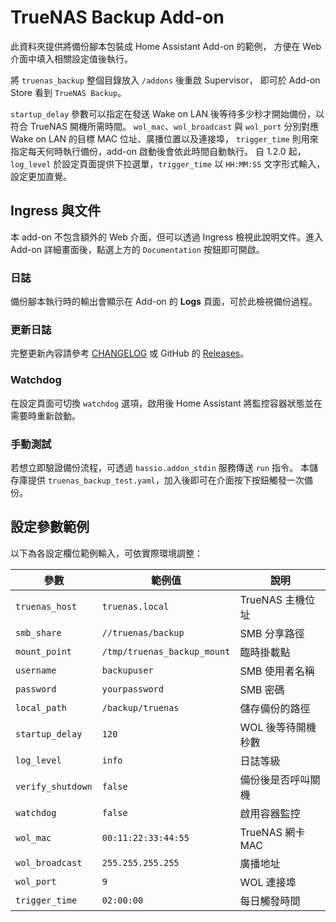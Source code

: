 # TrueNAS Backup Add-on

此資料夾提供將備份腳本包裝成 Home Assistant Add-on 的範例，
方便在 Web 介面中填入相關設定值後執行。

將 `truenas_backup` 整個目錄放入 `/addons` 後重啟 Supervisor，
即可於 Add-on Store 看到 `TrueNAS Backup`。

`startup_delay` 參數可以指定在發送 Wake on LAN 後等待多少秒才開始備份，以符合 TrueNAS 開機所需時間。
`wol_mac`、`wol_broadcast` 與 `wol_port` 分別對應 Wake on LAN 的目標 MAC 位址、廣播位置以及連接埠，
`trigger_time` 則用來指定每天何時執行備份，add-on 啟動後會依此時間自動執行。
自 1.2.0 起，`log_level` 於設定頁面提供下拉選單，`trigger_time` 以 `HH:MM:SS` 文字形式輸入，設定更加直覺。

## Ingress 與文件
本 add-on 不包含額外的 Web 介面，但可以透過 Ingress 檢視此說明文件。進入 Add-on 詳細畫面後，點選上方的 `Documentation` 按鈕即可開啟。

### 日誌
備份腳本執行時的輸出會顯示在 Add-on 的 **Logs** 頁面，可於此檢視備份過程。

### 更新日誌
完整更新內容請參考 [CHANGELOG](./CHANGELOG.md) 或 GitHub 的 [Releases](https://github.com/marttrach/HA_Truenas_Auto_Backup/releases)。

### Watchdog
在設定頁面可切換 `watchdog` 選項，啟用後 Home Assistant 將監控容器狀態並在需要時重新啟動。

### 手動測試
若想立即驗證備份流程，可透過 `hassio.addon_stdin` 服務傳送 `run` 指令。
本儲存庫提供 `truenas_backup_test.yaml`，加入後即可在介面按下按鈕觸發一次備份。

## 設定參數範例
以下為各設定欄位範例輸入，可依實際環境調整：

| 參數 | 範例值 | 說明 |
| --- | --- | --- |
| `truenas_host` | `truenas.local` | TrueNAS 主機位址 |
| `smb_share` | `//truenas/backup` | SMB 分享路徑 |
| `mount_point` | `/tmp/truenas_backup_mount` | 臨時掛載點 |
| `username` | `backupuser` | SMB 使用者名稱 |
| `password` | `yourpassword` | SMB 密碼 |
| `local_path` | `/backup/truenas` | 儲存備份的路徑 |
| `startup_delay` | `120` | WOL 後等待開機秒數 |
| `log_level` | `info` | 日誌等級 |
| `verify_shutdown` | `false` | 備份後是否呼叫關機 |
| `watchdog` | `false` | 啟用容器監控 |
| `wol_mac` | `00:11:22:33:44:55` | TrueNAS 網卡 MAC |
| `wol_broadcast` | `255.255.255.255` | 廣播地址 |
| `wol_port` | `9` | WOL 連接埠 |
| `trigger_time` | `02:00:00` | 每日觸發時間 |